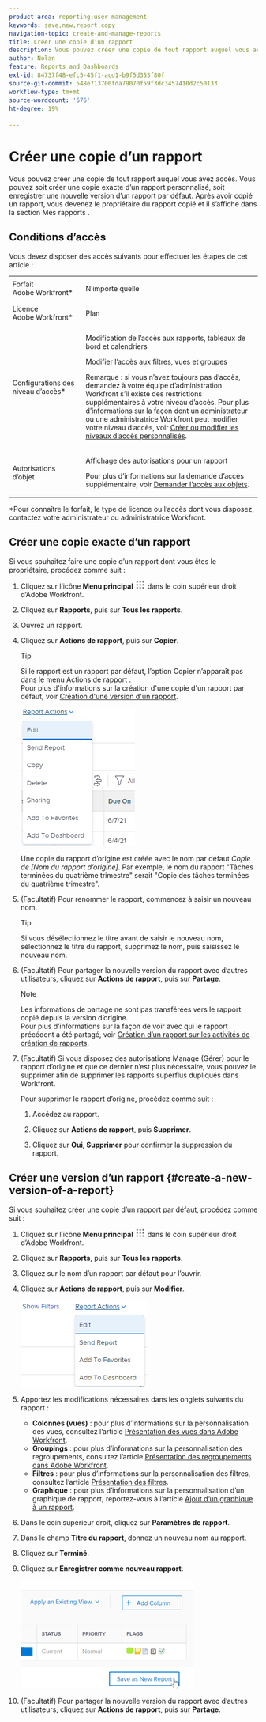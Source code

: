 ```yaml
---
product-area: reporting;user-management
keywords: save,new,report,copy
navigation-topic: create-and-manage-reports
title: Créer une copie d’un rapport
description: Vous pouvez créer une copie de tout rapport auquel vous avez accès. Vous pouvez soit créer une copie exacte d’un rapport personnalisé, soit enregistrer une nouvelle version d’un rapport par défaut. Après avoir copié un rapport, vous devenez le propriétaire du rapport copié et il s’affiche dans la section Mes rapports .
author: Nolan
feature: Reports and Dashboards
exl-id: 84737f48-efc5-45f1-acd1-b9f5d353f80f
source-git-commit: 548e713700fda79070f59f3dc3457410d2c50133
workflow-type: tm+mt
source-wordcount: '676'
ht-degree: 19%

---
```


# Créer une copie d’un rapport

Vous pouvez créer une copie de tout rapport auquel vous avez accès. Vous pouvez soit créer une copie exacte d’un rapport personnalisé, soit enregistrer une nouvelle version d’un rapport par défaut. Après avoir copié un rapport, vous devenez le propriétaire du rapport copié et il s’affiche dans la section Mes rapports .

## Conditions d’accès

Vous devez disposer des accès suivants pour effectuer les étapes de cet article :

<table style="table-layout:auto"> 
 <col> 
 <col> 
 <tbody> 
  <tr> 
   <td role="rowheader">Forfait Adobe Workfront*</td> 
   <td> <p>N’importe quelle</p> </td> 
  </tr> 
  <tr> 
   <td role="rowheader">Licence Adobe Workfront*</td> 
   <td> <p>Plan </p> </td> 
  </tr> 
  <tr> 
   <td role="rowheader">Configurations des niveau d’accès*</td> 
   <td> <p>Modification de l’accès aux rapports, tableaux de bord et calendriers</p> <p>Modifier l’accès aux filtres, vues et groupes</p> <p>Remarque : si vous n’avez toujours pas d’accès, demandez à votre équipe d’administration Workfront s’il existe des restrictions supplémentaires à votre niveau d’accès. Pour plus d’informations sur la façon dont un administrateur ou une administratrice Workfront peut modifier votre niveau d’accès, voir <a href="../../../administration-and-setup/add-users/configure-and-grant-access/create-modify-access-levels.md" class="MCXref xref">Créer ou modifier les niveaux d’accès personnalisés</a>.</p> </td> 
  </tr> 
  <tr> 
   <td role="rowheader">Autorisations d’objet</td> 
   <td> <p>Affichage des autorisations pour un rapport</p> <p>Pour plus d’informations sur la demande d’accès supplémentaire, voir <a href="../../../workfront-basics/grant-and-request-access-to-objects/request-access.md" class="MCXref xref">Demander l’accès aux objets</a>.</p> </td> 
  </tr> 
 </tbody> 
</table>

&#42;Pour connaître le forfait, le type de licence ou l’accès dont vous disposez, contactez votre administrateur ou administratrice Workfront.

## Créer une copie exacte d’un rapport

Si vous souhaitez faire une copie d’un rapport dont vous êtes le propriétaire, procédez comme suit :

1. Cliquez sur l’icône **Menu principal** ![](assets/main-menu-icon.png) dans le coin supérieur droit d’Adobe Workfront.

1. Cliquez sur **Rapports**, puis sur **Tous les rapports**.
1. Ouvrez un rapport.
1. Cliquez sur **Actions de rapport**, puis sur **Copier**.

   >[!TIP]
   >
   >Si le rapport est un rapport par défaut, l’option Copier n’apparaît pas dans le menu Actions de rapport .\
   >Pour plus d&#39;informations sur la création d&#39;une copie d&#39;un rapport par défaut, voir [Création d&#39;une version d&#39;un rapport](#create-a-new-version-of-a-report).

   ![Copier le rapport](assets/nwe-fulllistofreportactions-2022.png)

   Une copie du rapport d’origine est créée avec le nom par défaut *Copie de [Nom du rapport d’origine]*. Par exemple, le nom du rapport &quot;Tâches terminées du quatrième trimestre&quot; serait &quot;Copie des tâches terminées du quatrième trimestre&quot;.

1. (Facultatif) Pour renommer le rapport, commencez à saisir un nouveau nom.

   >[!TIP]
   >
   >Si vous désélectionnez le titre avant de saisir le nouveau nom, sélectionnez le titre du rapport, supprimez le nom, puis saisissez le nouveau nom.

1. (Facultatif) Pour partager la nouvelle version du rapport avec d’autres utilisateurs, cliquez sur **Actions de rapport**, puis sur **Partage**.

   >[!NOTE]
   >
   >Les informations de partage ne sont pas transférées vers le rapport copié depuis la version d’origine.\
   >Pour plus d’informations sur la façon de voir avec qui le rapport précédent a été partagé, voir [Création d’un rapport sur les activités de création de rapports](../../../reports-and-dashboards/reports/report-usage/create-report-reporting-activities.md#identify).

1. (Facultatif) Si vous disposez des autorisations Manage (Gérer) pour le rapport d’origine et que ce dernier n’est plus nécessaire, vous pouvez le supprimer afin de supprimer les rapports superflus dupliqués dans Workfront.

   Pour supprimer le rapport d’origine, procédez comme suit :

   1. Accédez au rapport.
   1. Cliquez sur **Actions de rapport**, puis **Supprimer**.

   1. Cliquez sur **Oui, Supprimer** pour confirmer la suppression du rapport.

## Créer une version d’un rapport {#create-a-new-version-of-a-report}

Si vous souhaitez créer une copie d’un rapport par défaut, procédez comme suit :

1. Cliquez sur l’icône **Menu principal** ![](assets/main-menu-icon.png) dans le coin supérieur droit d’Adobe Workfront.

1. Cliquez sur **Rapports**, puis sur **Tous les rapports**.
1. Cliquez sur le nom d’un rapport par défaut pour l’ouvrir.
1. Cliquez sur **Actions de rapport**, puis sur **Modifier**.

   ![Modifier le rapport](assets/nwe-reportactionsfordefaultreport-2022.png)

1. Apportez les modifications nécessaires dans les onglets suivants du rapport :

   * **Colonnes (vues)** : pour plus d’informations sur la personnalisation des vues, consultez l’article [Présentation des vues dans Adobe Workfront](../../../reports-and-dashboards/reports/reporting-elements/views-overview.md).
   * **Groupings** : pour plus d’informations sur la personnalisation des regroupements, consultez l’article [Présentation des regroupements dans Adobe Workfront](../../../reports-and-dashboards/reports/reporting-elements/groupings-overview.md).
   * **Filtres** : pour plus d’informations sur la personnalisation des filtres, consultez l’article [Présentation des filtres](../../../reports-and-dashboards/reports/reporting-elements/filters-overview.md).
   * **Graphique** : pour plus d’informations sur la personnalisation d’un graphique de rapport, reportez-vous à l’article [Ajout d’un graphique à un rapport](../../../reports-and-dashboards/reports/creating-and-managing-reports/add-chart-report.md).

1. Dans le coin supérieur droit, cliquez sur **Paramètres de rapport**.
1. Dans le champ **Titre du rapport**, donnez un nouveau nom au rapport.
1. Cliquez sur **Terminé**.
1. Cliquez sur **Enregistrer comme nouveau rapport**.

   ![](assets/nwe-save-as-new-report-350x220.png)

1. (Facultatif) Pour partager la nouvelle version du rapport avec d’autres utilisateurs, cliquez sur **Actions de rapport**, puis sur **Partage**.
